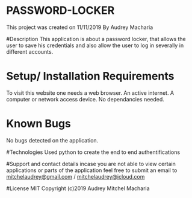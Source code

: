 # PASSWORD-LOCKER
This project was created on 11/11/2019
By Audrey Macharia

#Description
This application is about a password locker, that allows the user to save his credentials and also allow the user to log in severally in different accounts.

# Setup/ Installation Requirements
 To visit this website one needs a web browser.
 An active internet.
 A computer or network access device.
 No dependancies needed.

# Known Bugs
No bugs detected on the application.

#Technologies Used
 python  to create the end to end authentifications

 #Support and contact details
 incase you are not able to view certain applications or parts of the application feel free to submit an email to mitchelaudrey@gmail.com / mitchelaudrey@icloud.com

 #License
 MIT Copyright (c)2019 Audrey Mitchel Macharia